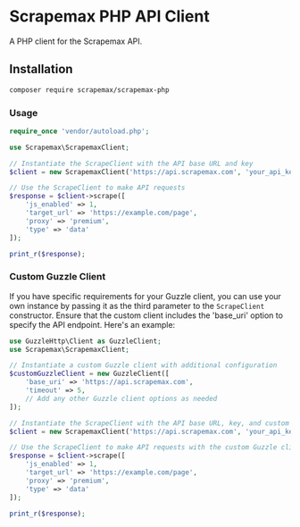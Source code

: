# Scrapemax PHP API Client

A PHP client for the Scrapemax API.

## Installation

```bash
composer require scrapemax/scrapemax-php
```

### Usage

```php
require_once 'vendor/autoload.php';

use Scrapemax\ScrapemaxClient;

// Instantiate the ScrapeClient with the API base URL and key
$client = new ScrapemaxClient('https://api.scrapemax.com', 'your_api_key');

// Use the ScrapeClient to make API requests
$response = $client->scrape([
    'js_enabled' => 1,
    'target_url' => 'https://example.com/page',
    'proxy' => 'premium',
    'type' => 'data'
]);

print_r($response);

```

### Custom Guzzle Client

If you have specific requirements for your Guzzle client, you can use your own instance by passing it as the third parameter to the `ScrapeClient` constructor. Ensure that the custom client includes the 'base_uri' option to specify the API endpoint. Here's an example:

```php
use GuzzleHttp\Client as GuzzleClient;
use Scrapemax\ScrapemaxClient;

// Instantiate a custom Guzzle client with additional configuration
$customGuzzleClient = new GuzzleClient([
    'base_uri' => 'https://api.scrapemax.com',
    'timeout' => 5,
    // Add any other Guzzle client options as needed
]);

// Instantiate the ScrapeClient with the API base URL, key, and custom Guzzle client
$client = new ScrapemaxClient('https://api.scrapemax.com', 'your_api_key', $customGuzzleClient);

// Use the ScrapeClient to make API requests with the custom Guzzle client
$response = $client->scrape([
    'js_enabled' => 1,
    'target_url' => 'https://example.com/page',
    'proxy' => 'premium',
    'type' => 'data'
]);

print_r($response);